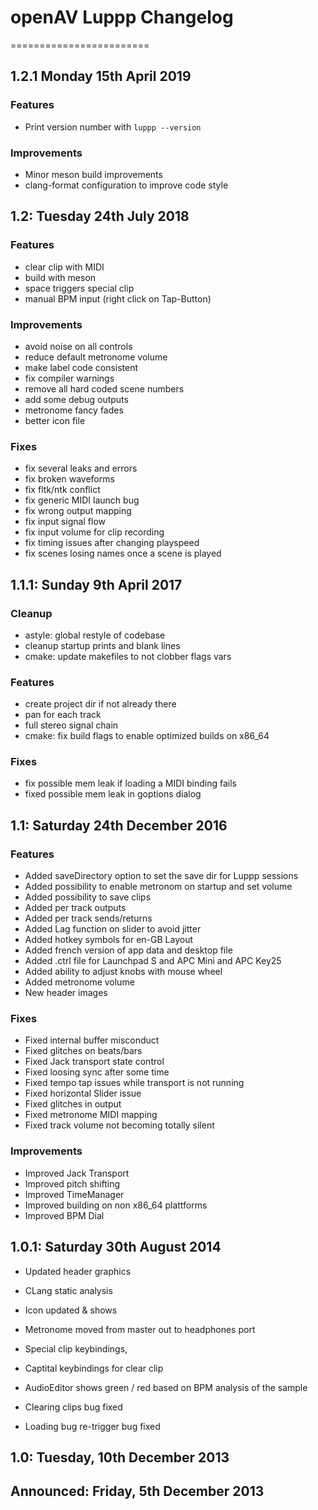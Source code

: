 # openAV Luppp Changelog
========================

## 1.2.1 Monday 15th April 2019

### Features
*   Print version number with `luppp --version`

### Improvements
*   Minor meson build improvements
*   clang-format configuration to improve code style

## 1.2: Tuesday 24th July 2018

### Features
*   clear clip with MIDI
*   build with meson
*   space triggers special clip
*   manual BPM input (right click on Tap-Button)

### Improvements
*   avoid noise on all controls
*   reduce default metronome volume
*   make label code consistent
*   fix compiler warnings
*   remove all hard coded scene numbers
*   add some debug outputs
*   metronome fancy fades
*   better icon file

### Fixes
*   fix several leaks and errors
*   fix broken waveforms
*   fix fltk/ntk conflict
*   fix generic MIDI launch bug
*   fix wrong output mapping
*   fix input signal flow
*   fix input volume for clip recording
*   fix timing issues after changing playspeed
*   fix scenes losing names once a scene is played

## 1.1.1: Sunday 9th April 2017
### Cleanup
*   astyle: global restyle of codebase
*   cleanup startup prints and blank lines
*   cmake: update makefiles to not clobber flags vars

### Features
*   create project dir if not already there
*   pan for each track
*   full stereo signal chain
*   cmake: fix build flags to enable optimized builds on x86_64

### Fixes
*   fix possible mem leak if loading a MIDI binding fails
*   fixed possible mem leak in goptions dialog

## 1.1: Saturday 24th December 2016
### Features
*   Added saveDirectory option to set the save dir for Luppp sessions
*   Added possibility to enable metronom on startup and set volume
*   Added possibility to save clips
*   Added per track outputs
*   Added per track sends/returns
*   Added Lag function on slider to avoid jitter
*   Added hotkey symbols for en-GB Layout
*   Added french version of app data and desktop file
*   Added .ctrl file for Launchpad S and APC Mini and APC Key25
*   Added ability to adjust knobs with mouse wheel
*   Added metronome volume
*   New header images

### Fixes
*   Fixed internal buffer misconduct
*   Fixed glitches on beats/bars
*   Fixed Jack transport state control
*   Fixed loosing sync after some time
*   Fixed tempo tap issues while transport is not running
*   Fixed horizontal Slider issue
*   Fixed glitches in output
*   Fixed metronome MIDI mapping
*   Fixed track volume not becoming totally silent

### Improvements
*   Improved Jack Transport 
*   Improved pitch shifting
*   Improved TimeManager
*   Improved building on non x86_64 plattforms
*   Improved BPM Dial

## 1.0.1: Saturday 30th August 2014

*   Updated header graphics
*   CLang static analysis
*   Icon updated & shows

*   Metronome moved from master out to headphones port
*   Special clip keybindings,
*   Captital keybindings for clear clip

*   AudioEditor shows green / red based on BPM analysis of the sample 
*   Clearing clips bug fixed
*   Loading bug re-trigger bug fixed

## 1.0: Tuesday, 10th December 2013

## Announced: Friday, 5th December 2013